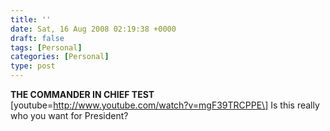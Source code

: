 ```yaml
---
title: ''
date: Sat, 16 Aug 2008 02:19:38 +0000
draft: false
tags: [Personal]
categories: [Personal]
type: post
---
```


**THE COMMANDER IN CHIEF TEST** \[youtube=http://www.youtube.com/watch?v=mgF39TRCPPE\]
Is this really who you want for President?